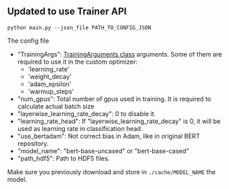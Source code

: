 ## Updated to use Trainer API


```
python main.py --json_file PATH_TO_CONFIG_JSON
```

The config file 

* "TrainingArgs": [TrainingArguments class](https://huggingface.co/transformers/v4.10.1/main_classes/trainer.html#transformers.TrainingArguments) arguments. Some of them are required to use it in the custom optimizer: 
    * 'learning_rate'
    * 'weight_decay'
    * 'adam_epsilon'
    * 'warmup_steps'
* "num_gpus": Total number of gpus used in training. It is required to calculate actual batch size
* "layerwise_learning_rate_decay": 0 to disable it.
* "learning_rate_head": If "layerwise_learning_rate_decay" is 0, it will be used as learning rate in classification head.
* "use_bertadam": Not correct bias in Adam, like in original BERT repository.
* "model_name": "bert-base-uncased" or "bert-base-cased"
* "path_hdf5": Path to HDF5 files.

Make sure you previously download and store in ```./cache/MODEL_NAME``` the model.